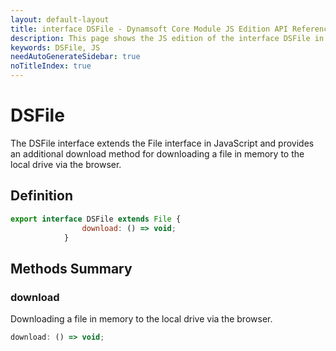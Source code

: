 ```yaml
---
layout: default-layout
title: interface DSFile - Dynamsoft Core Module JS Edition API Reference
description: This page shows the JS edition of the interface DSFile in Dynamsoft Core Module.
keywords: DSFile, JS
needAutoGenerateSidebar: true
noTitleIndex: true
---
```


# DSFile

The DSFile interface extends the File interface in JavaScript and provides an additional download method for downloading a file in memory to the local drive via the browser.

## Definition

```js
export interface DSFile extends File {
                download: () => void;
            }
```

## Methods Summary

### download

Downloading a file in memory to the local drive via the browser.

```js
download: () => void;
```